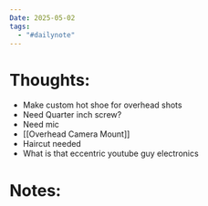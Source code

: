 ```yaml
---
Date: 2025-05-02
tags:
  - "#dailynote"
---
```



# Thoughts:
- Make custom hot shoe for overhead shots
- Need Quarter inch screw?
- Need mic
- [[Overhead Camera Mount]]
- Haircut needed
- What is that eccentric youtube guy electronics

# Notes:
